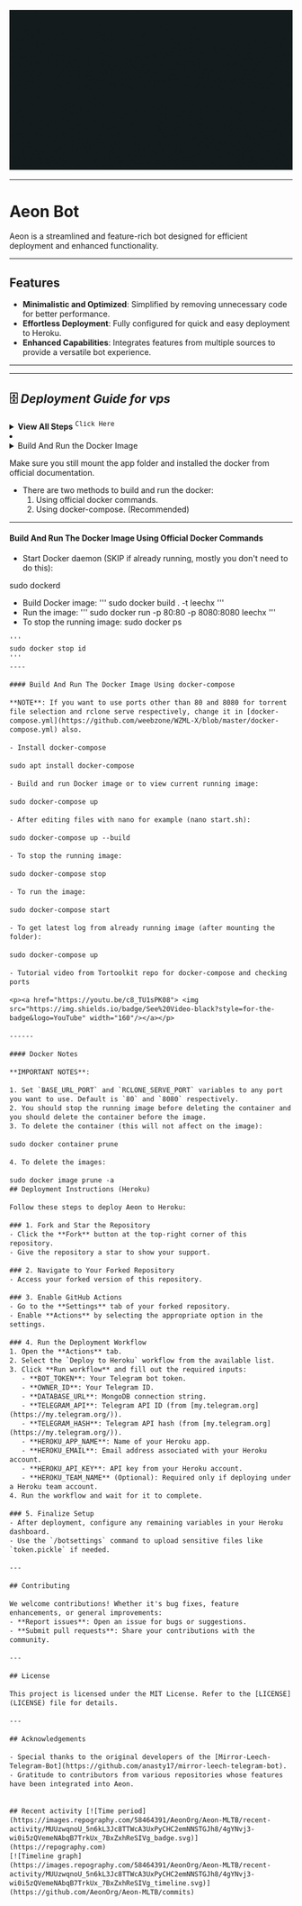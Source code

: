![](https://github.com/5hojib/5hojib/raw/main/images/Aeon-MLTB.gif)

---

# Aeon Bot

Aeon is a streamlined and feature-rich bot designed for efficient deployment and enhanced functionality.

---

## Features

- **Minimalistic and Optimized**: Simplified by removing unnecessary code for better performance.
- **Effortless Deployment**: Fully configured for quick and easy deployment to Heroku.
- **Enhanced Capabilities**: Integrates features from multiple sources to provide a versatile bot experience.

---
--- 
## 🗄 *Deployment Guide for vps*

<details>
  <summary><b>View All Steps</b> <sup><kbd>Click Here</kbd></sup></summary>
    <ol><li><details>
      <summary>Prerequisites</summary>

- Tutorial Video from A to Z:</li>
  - Thanks to [Wiszky](https://github.com/vishnoe115)</li>

<p><a href="https://youtu.be/IUmq1paCiHI"> <img src="https://img.shields.io/badge/See%20Video-black?style=for-the-badge&logo=YouTube" width="160"/></a></p>
  </details></li>
  <li><details>
    <summary>Installing requirements</summary>

- Clone this repo:
'''
git clone https://github.com/shadow-Senpai0/Aeon mirrorbot/ && cd mirrorbot
'''
- For Debian based distros
'''
sudo apt install python3 python3-pip
'''
Install Docker by following the [official Docker docs](https://docs.docker.com/engine/install/debian/)

- For Arch and it's derivatives:

sudo pacman -S docker python
- Install dependencies for running setup scripts:
'''
pip3 install -r requirements.txt
'''
    
  </details></li>
  <li><details>
    <summary>Setting up config file</summary>

'''   
cp config_sample.env config.env
'''
- Remove the first line saying:
'''
_____REMOVE_THIS_LINE_____=True
'''
Fill up rest of the fields. Meaning of each field is discussed below. NOTE: All values must be filled between quotes, even if it's Int, Bool or List.

  </details></li>
  <li><details>
    <summary>Build And Run the Docker Image</summary>
Make sure you still mount the app folder and installed the docker from official documentation.

- There are two methods to build and run the docker:
  1. Using official docker commands.
  2. Using docker-compose. (Recommended)

------

#### Build And Run The Docker Image Using Official Docker Commands

- Start Docker daemon (SKIP if already running, mostly you don't need to do this):

sudo dockerd
- Build Docker image:
'''
sudo docker build . -t leechx
'''
- Run the image:
'''
sudo docker run -p 80:80 -p 8080:8080 leechx
'''
- To stop the running image:
sudo docker ps
```
'''
sudo docker stop id
'''
----

#### Build And Run The Docker Image Using docker-compose

**NOTE**: If you want to use ports other than 80 and 8080 for torrent file selection and rclone serve respectively, change it in [docker-compose.yml](https://github.com/weebzone/WZML-X/blob/master/docker-compose.yml) also.

- Install docker-compose

sudo apt install docker-compose

- Build and run Docker image or to view current running image:

sudo docker-compose up

- After editing files with nano for example (nano start.sh):

sudo docker-compose up --build

- To stop the running image:

sudo docker-compose stop

- To run the image:

sudo docker-compose start

- To get latest log from already running image (after mounting the folder):

sudo docker-compose up

- Tutorial video from Tortoolkit repo for docker-compose and checking ports

<p><a href="https://youtu.be/c8_TU1sPK08"> <img src="https://img.shields.io/badge/See%20Video-black?style=for-the-badge&logo=YouTube" width="160"/></a></p>

------

#### Docker Notes

**IMPORTANT NOTES**:

1. Set `BASE_URL_PORT` and `RCLONE_SERVE_PORT` variables to any port you want to use. Default is `80` and `8080` respectively.
2. You should stop the running image before deleting the container and you should delete the container before the image.
3. To delete the container (this will not affect on the image):

sudo docker container prune

4. To delete the images:

sudo docker image prune -a
## Deployment Instructions (Heroku)

Follow these steps to deploy Aeon to Heroku:

### 1. Fork and Star the Repository
- Click the **Fork** button at the top-right corner of this repository.
- Give the repository a star to show your support.

### 2. Navigate to Your Forked Repository
- Access your forked version of this repository.

### 3. Enable GitHub Actions
- Go to the **Settings** tab of your forked repository.
- Enable **Actions** by selecting the appropriate option in the settings.

### 4. Run the Deployment Workflow
1. Open the **Actions** tab.
2. Select the `Deploy to Heroku` workflow from the available list.
3. Click **Run workflow** and fill out the required inputs:
   - **BOT_TOKEN**: Your Telegram bot token.
   - **OWNER_ID**: Your Telegram ID.
   - **DATABASE_URL**: MongoDB connection string.
   - **TELEGRAM_API**: Telegram API ID (from [my.telegram.org](https://my.telegram.org/)).
   - **TELEGRAM_HASH**: Telegram API hash (from [my.telegram.org](https://my.telegram.org/)).
   - **HEROKU_APP_NAME**: Name of your Heroku app.
   - **HEROKU_EMAIL**: Email address associated with your Heroku account.
   - **HEROKU_API_KEY**: API key from your Heroku account.
   - **HEROKU_TEAM_NAME** (Optional): Required only if deploying under a Heroku team account.
4. Run the workflow and wait for it to complete.

### 5. Finalize Setup
- After deployment, configure any remaining variables in your Heroku dashboard.
- Use the `/botsettings` command to upload sensitive files like `token.pickle` if needed.

---

## Contributing

We welcome contributions! Whether it's bug fixes, feature enhancements, or general improvements:
- **Report issues**: Open an issue for bugs or suggestions.
- **Submit pull requests**: Share your contributions with the community.

---

## License

This project is licensed under the MIT License. Refer to the [LICENSE](LICENSE) file for details.

---

## Acknowledgements

- Special thanks to the original developers of the [Mirror-Leech-Telegram-Bot](https://github.com/anasty17/mirror-leech-telegram-bot).
- Gratitude to contributors from various repositories whose features have been integrated into Aeon.


## Recent activity [![Time period](https://images.repography.com/58464391/AeonOrg/Aeon-MLTB/recent-activity/MUUzwqnoU_5n6kL3Jc8TTWcA3UxPyCHC2emNNSTGJh8/4gYNvj3-wi0i5zQVemeNAbqB7TrkUx_7BxZxhReSIVg_badge.svg)](https://repography.com)
[![Timeline graph](https://images.repography.com/58464391/AeonOrg/Aeon-MLTB/recent-activity/MUUzwqnoU_5n6kL3Jc8TTWcA3UxPyCHC2emNNSTGJh8/4gYNvj3-wi0i5zQVemeNAbqB7TrkUx_7BxZxhReSIVg_timeline.svg)](https://github.com/AeonOrg/Aeon-MLTB/commits)
